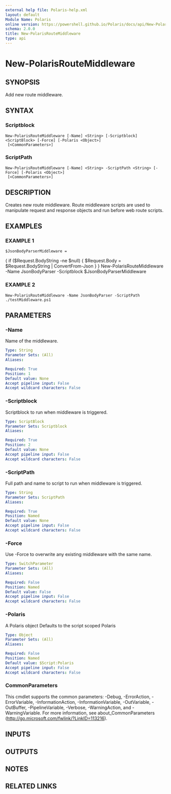 ```yaml
---
external help file: Polaris-help.xml
layout: default
Module Name: Polaris
online version: https://powershell.github.io/Polaris/docs/api/New-PolarisRouteMiddleware.html
schema: 2.0.0
title: New-PolarisRouteMiddleware
type: api
---
```


# New-PolarisRouteMiddleware

## SYNOPSIS
Add new route middleware.

## SYNTAX

### Scriptblock
```
New-PolarisRouteMiddleware [-Name] <String> [-Scriptblock] <ScriptBlock> [-Force] [-Polaris <Object>]
 [<CommonParameters>]
```

### ScriptPath
```
New-PolarisRouteMiddleware [-Name] <String> -ScriptPath <String> [-Force] [-Polaris <Object>]
 [<CommonParameters>]
```

## DESCRIPTION
Creates new route middleware.
Route middleware scripts are used to
manipulate request and response objects and run before web route scripts.

## EXAMPLES

### EXAMPLE 1
```
$JsonBodyParserMiddleware =
```

{
    if ($Request.BodyString -ne $null) {
        $Request.Body = $Request.BodyString | ConvertFrom-Json
    }
}
New-PolarisRouteMiddleware -Name JsonBodyParser -Scriptblock $JsonBodyParserMiddleware

### EXAMPLE 2
```
New-PolarisRouteMiddleware -Name JsonBodyParser -ScriptPath ./testMiddleware.ps1
```

## PARAMETERS

### -Name
Name of the middleware.

```yaml
Type: String
Parameter Sets: (All)
Aliases:

Required: True
Position: 1
Default value: None
Accept pipeline input: False
Accept wildcard characters: False
```

### -Scriptblock
Scriptblock to run when middleware is triggered.

```yaml
Type: ScriptBlock
Parameter Sets: Scriptblock
Aliases:

Required: True
Position: 2
Default value: None
Accept pipeline input: False
Accept wildcard characters: False
```

### -ScriptPath
Full path and name to script to run when middleware is triggered.

```yaml
Type: String
Parameter Sets: ScriptPath
Aliases:

Required: True
Position: Named
Default value: None
Accept pipeline input: False
Accept wildcard characters: False
```

### -Force
Use -Force to overwrite any existing middleware with the same name.

```yaml
Type: SwitchParameter
Parameter Sets: (All)
Aliases:

Required: False
Position: Named
Default value: False
Accept pipeline input: False
Accept wildcard characters: False
```

### -Polaris
A Polaris object
Defaults to the script scoped Polaris

```yaml
Type: Object
Parameter Sets: (All)
Aliases:

Required: False
Position: Named
Default value: $Script:Polaris
Accept pipeline input: False
Accept wildcard characters: False
```

### CommonParameters
This cmdlet supports the common parameters: -Debug, -ErrorAction, -ErrorVariable, -InformationAction, -InformationVariable, -OutVariable, -OutBuffer, -PipelineVariable, -Verbose, -WarningAction, and -WarningVariable.
For more information, see about_CommonParameters (http://go.microsoft.com/fwlink/?LinkID=113216).

## INPUTS

## OUTPUTS

## NOTES

## RELATED LINKS
